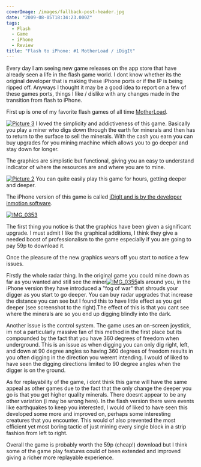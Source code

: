 ```yaml
---
coverImage: /images/fallback-post-header.jpg
date: "2009-08-05T18:34:23.000Z"
tags:
  - Flash
  - Game
  - iPhone
  - Review
title: "Flash to iPhone: #1 MotherLoad / iDigIt"
---
```


Every day I am seeing new game releases on the app store that have already seen a life in the flash game world. I dont know whether its the original developer that is making these iPhone ports or if the IP is being ripped off. Anyways I thought it may be a good idea to report on a few of these games ports, things I like / dislike with any changes made in the transition from flash to iPhone.

<!-- more -->

First up is one of my favorite flash games of all time [MotherLoad](https://www.miniclip.com/games/motherload/en/).

[![Picture 3](/wp-content/uploads/2009/08/Picture-3.png "Picture 3")](https://www.miniclip.com/games/motherload/en/)
I loved the simplicity and addictiveness of this game. Basically you play a miner who digs down through the earth for minerals and then has to return to the surface to sell the minerals. With the cash you earn you can buy upgrades for you mining machine which allows you to go deeper and stay down for longer.

The graphics are simplistic but functional, giving you an easy to understand indicator of where the resources are and where you are to mine.

[![Picture 2](/wp-content/uploads/2009/08/Picture-2.png "Picture 2")](/wp-content/uploads/2009/08/Picture-2.png)
You can quite easily play this game for hours, getting deeper and deeper.

The iPhone version of this game is called [iDigIt and is by the developer inmotion software](https://www.inmotionsoftware.com/AppsGames/IDigIt.html).

[![IMG_0353](/wp-content/uploads/2009/08/IMG_0353.png "IMG_0353")](/wp-content/uploads/2009/08/IMG_0353.png)

The first thing you notice is that the graphics have been given a significant upgrade. I must admit I like the graphical additions, I think they give a needed boost of professionalism to the game especially if you are going to pay 59p to download it.

Once the pleasure of the new graphics wears off you start to notice a few issues.

Firstly the whole radar thing. In the original game you could mine down as far as you wanted and still see the miner[![IMG_0355](/wp-content/uploads/2009/08/IMG_0355.png "IMG_0355")](/wp-content/uploads/2009/08/IMG_0355.png)als around you, in the iPhone version they have introduced a "fog of war" that shrouds your digger as you start to go deeper. You can buy radar upgrades that increase the distance you can see but I found this to have little effect as you get deeper (see screenshot to the right).The effect of this is that you cant see where the minerals are so you end up digging blindly into the dark.

Another issue is the control system. The game uses an on-screen joystick, im not a particularly massive fan of this method in the first place but its compounded by the fact that you have 360 degrees of freedom when underground. This is an issue as when digging you can only dig right, left, and down at 90 degree angles so having 360 degrees of freedom results in you often digging in the direction you werent intending. I would of liked to have seen the digging directions limited to 90 degree angles when the digger is on the ground.

As for replayability of the game, i dont think this game will have the same appeal as other games due to the fact that the only change the deeper you go is that you get higher quality minerals. There doesnt appear to be any other variation (i may be wrong here). In the flash version there were events like earthquakes to keep you interested, I would of liked to have seen this developed some more and improved on, perhaps some interesting creatures that you encounter. This would of also prevented the most efficient yet most boring tactic of just mining every single block in a strip fashion from left to right.

Overall the game is probably worth the 59p (cheap!) download but I think some of the game play features could of been extended and improved giving a richer more replayable experience.
